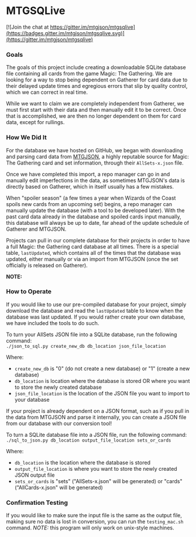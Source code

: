 # MTGSQLive

[![Join the chat at https://gitter.im/mtgjson/mtgsqlive](https://badges.gitter.im/mtgjson/mtgsqlive.svg)](https://gitter.im/mtgjson/mtgsqlive)

### Goals
The goals of this project include creating a downloadable SQLite database file containing all cards from the game Magic: The Gathering. We are looking for a way to stop being dependent on Gatherer for card data due to their delayed update times and egregious errors that slip by quality control, which we can correct in real time.

While we want to claim we are completely independent from Gatherer, we must first start with their data and then manually edit it to be correct. Once that is accomplished, we are then no longer dependent on them for card data, except for rullings.


### How We Did It

For the database we have hosted on GitHub, we began with downloading and parsing card data from [MTGJSON](https://mtgjson.com), a highly reputable source for Magic: The Gathering card and set information, through their `AllSets-x.json` file.

Once we have completed this import, a repo manager can go in and manually edit imperfections in the data, as sometimes MTGJSON's data is directly based on Gatherer, which in itself usually has a few mistakes.

When "spoiler season" (a few times a year when Wizards of the Coast spoils new cards from an upcoming set) begins, a repo manager can manually update the database (with a tool to be developed later). With the past card data already in the database and spoiled cards input manually, this database will always be up to date, far ahead of the update schedule of Gatherer and MTGJSON. 

Projects can pull in our complete database for their projects in order to have a full Magic: the Gathering card database at all times. There is a special table, `lastUpdated`, which contains all of the times that the database was updated, either manually or via an import from MTGJSON (once the set officially is released on Gatherer).

**NOTE:** 

### How to Operate

If you would like to use our pre-compiled database for your project, simply download the database and read the `lastUpdated` table to know when the database was last updated. If you would rather create your own database, we have included the tools to do such.

To turn your AllSets JSON file into a SQLite database, run the following command: <br> `./json_to_sql.py create_new_db db_location json_file_location`

Where:
* `create_new_db` is "0" (do not create a new database) or "1" (create a new database)
* `db_location` is location where the database is stored OR where you want to store the newly created database
* `json_file_location` is the location of the JSON file you want to import to your database

If your project is already dependent on a JSON format, such as if you pull in the data from MTGJSON and parse it internally, you can create a JSON file from our database with our conversion tool!


To turn a SQLite database file into a JSON file, run the following command: <br> `./sql_to_json.py db_location output_file_location sets_or_cards`

Where:
* `db_location` is the location where the database is stored
* `output_file_location` is where you want to store the newly created JSON output file
* `sets_or_cards` is "sets" ("AllSets-x.json" will be generated) or "cards" ("AllCards-x.json" will be generated)

### Confirmation Testing
If you would like to make sure the input file is the same as the output file, making sure no data is lost in conversion, you can run the `testing_mac.sh` command. *NOTE:* this program will only work on unix-style machines.